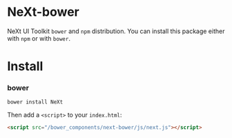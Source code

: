 # NeXt-bower
NeXt UI Toolkit `bower` and `npm` distribution. You can install this package either with `npm` or with `bower`.

# Install
### bower

```shell
bower install NeXt
```

Then add a `<script>` to your `index.html`:

```html
<script src="/bower_components/next-bower/js/next.js"></script>
```

